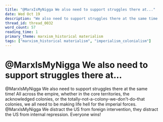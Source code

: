 ```yaml
---
title: "@MarxIsMyNigga We also need to support struggles there at..."
date: Wed Oct 19
description: "We also need to support struggles there at the same time!"
thread_id: thread_0032
word_count: 57
reading_time: 1
primary_theme: marxism_historical materialism
tags: ["marxism_historical materialism", "imperialism_colonialism"]
---
```


# @MarxIsMyNigga We also need to support struggles there at...

@MarxIsMyNigga We also need to support struggles there at the same time! All across the empire, whether in the core territories, the acknowledged colonies, or the totally-not-a-colony-we-don't-do-that colonies, we all need to be making life hell for the imperial forces. @MarxIsMyNigga We distract the US from foreign intervention, they distract the US from internal repression. Everyone wins!